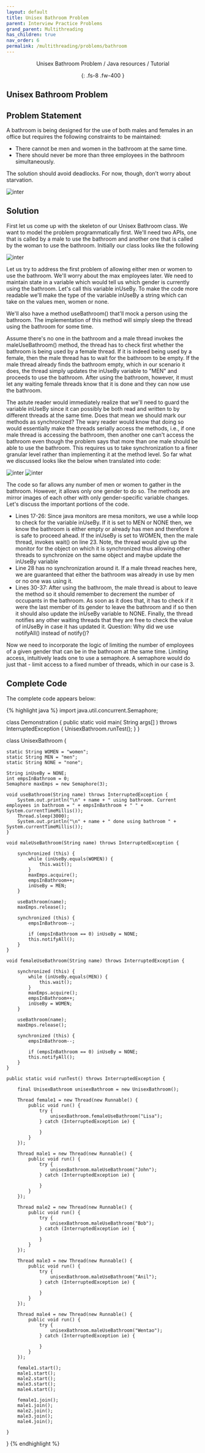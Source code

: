 ```yaml
---
layout: default
title: Unisex Bathroom Problem
parent: Interview Practice Problems
grand_parent: Multithreading
has_children: true
nav_order: 6
permalink: /multithreading/problems/bathroom
---
```

<div align="center" markdown="1">
Unisex Bathroom Problem / Java resources / Tutorial

{: .fs-8 .fw-400 }
</div>

## Unisex Bathroom Problem

## Problem Statement

A bathroom is being designed for the use of both males and females in an office but requires the following constraints to be maintained:
* There cannot be men and women in the bathroom at the same time.
* There should never be more than three employees in the bathroom simultaneously.

The solution should avoid deadlocks. For now, though, don’t worry about starvation.

![inter](https://raw.githubusercontent.com/TestJavaDev/java-resources/master/resources/inter/inter27.png)

## Solution
First let us come up with the skeleton of our Unisex Bathroom class. We want to model the problem programmatically first. We'll need two APIs, one that is called by a male to use the bathroom and another one that is called by the woman to use the bathroom. Initially our class looks like the following

![inter](https://raw.githubusercontent.com/TestJavaDev/java-resources/master/resources/inter/inter28.png)

Let us try to address the first problem of allowing either men or women to use the bathroom. We'll worry about the max employees later. We need to maintain state in a variable which would tell us which gender is currently using the bathroom. Let's call this variable inUseBy. To make the code more readable we'll make the type of the variable inUseBy a string which can take on the values men, women or none.

We'll also have a method useBathroom() that'll mock a person using the bathroom. The implementation of this method will simply sleep the thread using the bathroom for some time.

Assume there's no one in the bathroom and a male thread invokes the maleUseBathroom() method, the thread has to check first whether the bathroom is being used by a female thread. If it is indeed being used by a female, then the male thread has to wait for the bathroom to be empty. If the male thread already finds the bathroom empty, which in our scenario it does, the thread simply updates the inUseBy variable to "MEN" and proceeds to use the bathroom. After using the bathroom, however, it must let any waiting female threads know that it is done and they can now use the bathroom.

The astute reader would immediately realize that we'll need to guard the variable inUseBy since it can possibly be both read and written to by different threads at the same time. Does that mean we should mark our methods as synchronized? The wary reader would know that doing so would essentially make the threads serially access the methods, i.e., if one male thread is accessing the bathroom, then another one can't access the bathroom even though the problem says that more than one male should be able to use the bathroom. This requires us to take synchronization to a finer granular level rather than implementing it at the method level. So far what we discussed looks like the below when translated into code:

![inter](https://raw.githubusercontent.com/TestJavaDev/java-resources/master/resources/inter/inter29.png)
![inter](https://raw.githubusercontent.com/TestJavaDev/java-resources/master/resources/inter/inter30.png)

The code so far allows any number of men or women to gather in the bathroom. However, it allows only one gender to do so. The methods are mirror images of each other with only gender-specific variable changes. Let's discuss the important portions of the code.
* Lines 17-26: Since java monitors are mesa monitors, we use a while loop to check for the variable inUseBy. If it is set to MEN or NONE then, we know the bathroom is either empty or already has men and therefore it is safe to proceed ahead. If the inUseBy is set to WOMEN, then the male thread, invokes wait() on line 23. Note, the thread would give up the monitor for the object on which it is synchronized thus allowing other threads to synchronize on the same object and maybe update the inUseBy variable
* Line 28 has no synchronization around it. If a male thread reaches here, we are guaranteed that either the bathroom was already in use by men or no one was using it.
* Lines 30-37: After using the bathroom, the male thread is about to leave the method so it should remember to decrement the number of occupants in the bathroom. As soon as it does that, it has to check if it were the last member of its gender to leave the bathroom and if so then it should also update the inUseBy variable to NONE. Finally, the thread notifies any other waiting threads that they are free to check the value of inUseBy in case it has updated it. Question: Why did we use notifyAll() instead of notify()?

Now we need to incorporate the logic of limiting the number of employees of a given gender that can be in the bathroom at the same time. Limiting access, intuitively leads one to use a semaphore. A semaphore would do just that - limit access to a fixed number of threads, which in our case is 3.

## Complete Code
The complete code appears below:

{% highlight java %}
import java.util.concurrent.Semaphore;

class Demonstration {
    public static void main( String args[] ) throws InterruptedException {
        UnisexBathroom.runTest();
    }
}

class UnisexBathroom {

    static String WOMEN = "women";
    static String MEN = "men";
    static String NONE = "none";

    String inUseBy = NONE;
    int empsInBathroom = 0;
    Semaphore maxEmps = new Semaphore(3);

    void useBathroom(String name) throws InterruptedException {
        System.out.println("\n" + name + " using bathroom. Current employees in bathroom = " + empsInBathroom + " " + System.currentTimeMillis());
        Thread.sleep(3000);
        System.out.println("\n" + name + " done using bathroom " + System.currentTimeMillis());
    }

    void maleUseBathroom(String name) throws InterruptedException {

        synchronized (this) {
            while (inUseBy.equals(WOMEN)) {
                this.wait();
            }
            maxEmps.acquire();
            empsInBathroom++;
            inUseBy = MEN;
        }

        useBathroom(name);
        maxEmps.release();

        synchronized (this) {
            empsInBathroom--;

            if (empsInBathroom == 0) inUseBy = NONE;
            this.notifyAll();
        }
    }

    void femaleUseBathroom(String name) throws InterruptedException {

        synchronized (this) {
            while (inUseBy.equals(MEN)) {
                this.wait();
            }
            maxEmps.acquire();
            empsInBathroom++;
            inUseBy = WOMEN;
        }

        useBathroom(name);
        maxEmps.release();

        synchronized (this) {
            empsInBathroom--;

            if (empsInBathroom == 0) inUseBy = NONE;
            this.notifyAll();
        }
    }

    public static void runTest() throws InterruptedException {

        final UnisexBathroom unisexBathroom = new UnisexBathroom();

        Thread female1 = new Thread(new Runnable() {
            public void run() {
                try {
                    unisexBathroom.femaleUseBathroom("Lisa");
                } catch (InterruptedException ie) {

                }
            }
        });

        Thread male1 = new Thread(new Runnable() {
            public void run() {
                try {
                    unisexBathroom.maleUseBathroom("John");
                } catch (InterruptedException ie) {

                }
            }
        });

        Thread male2 = new Thread(new Runnable() {
            public void run() {
                try {
                    unisexBathroom.maleUseBathroom("Bob");
                } catch (InterruptedException ie) {

                }
            }
        });

        Thread male3 = new Thread(new Runnable() {
            public void run() {
                try {
                    unisexBathroom.maleUseBathroom("Anil");
                } catch (InterruptedException ie) {

                }
            }
        });

        Thread male4 = new Thread(new Runnable() {
            public void run() {
                try {
                    unisexBathroom.maleUseBathroom("Wentao");
                } catch (InterruptedException ie) {

                }
            }
        });

        female1.start();
        male1.start();
        male2.start();
        male3.start();
        male4.start();

        female1.join();
        male1.join();
        male2.join();
        male3.join();
        male4.join();

    }
}
{% endhighlight %}